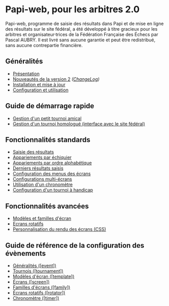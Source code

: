 # Papi-web, pour les arbitres 2.0

Papi-web, programme de saisie des résultats dans Papi et de mise en ligne des résultats sur le site fédéral, a été développé à titre gracieux pour les arbitres et organisateur·trices de la Fédération Française des Échecs par Pascal AUBRY. Il est livré sans aucune garantie et peut être redistribué, sans aucune contrepartie financière.

## Généralités

- [Présentation](docs/01-summary.md)
- [Nouveautés de la version 2](docs/02-v2-news.md) _([ChangeLog](docs/03-change-log.md))_
- [Installation et mise à jour](docs/04-install.md)
- [Configuration et utilisation](docs/05-use.md)

## Guide de démarrage rapide

- [Gestion d'un petit tournoi amical](docs/11-friendly.md)
- [Gestion d'un tournoi homologué (interface avec le site fédéral)](docs/12-qualified.md)

## Fonctionnalités standards

- [Saisie des résultats](docs/21-update.md)
- [Appariements par échiquier](docs/22-pairings-by-board.md)
- [Appariements par ordre alphabétique](docs/23-pairings-by-player.md)
- [Derniers résultats saisis](docs/24-pairings-by-player.md)
- [Configuration des menus des écrans](docs/25-menus.md)
- [Configurations multi-écrans](docs/26-multi-screens.md)
- [Utilisation d'un chronomètre](docs/27-timer.md)
- [Configuration d'un tournoi à handicap](docs/28-handicap.md)

## Fonctionnalités avancées

- [Modèles et familles d'écran](docs/31-templates-families.md)
- [Ecrans rotatifs](docs/32-rotators.md)
- [Personnalisation du rendu des écrans (CSS)](docs/33-css.md)

## Guide de référence de la configuration des évènements

- [Généralités ([event])](docs/41-event.md)
- [Tournois ([tournament])](docs/42-tournament.md)
- [Modèles d'écran ([template])](docs/43-template.md)
- [Écrans ([screen])](docs/44-screen.md)
- [Familles d'écrans ([family])](docs/45-family.md)
- [Écrans rotatifs ([rotator])](docs/46-rotator.md)
- [Chronomètre ([timer])](docs/47-timer.md)

